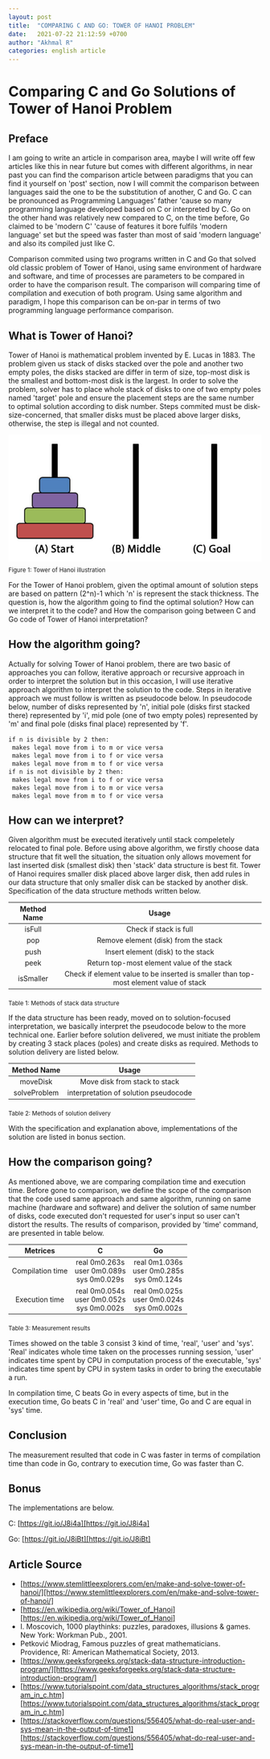 ```yaml
---
layout: post
title:  "COMPARING C AND GO: TOWER OF HANOI PROBLEM"
date:   2021-07-22 21:12:59 +0700
author: "Akhmal R"
categories: english article
---
```


# Comparing C and Go Solutions of Tower of Hanoi Problem

## Preface

I am going to write an article in comparison area, maybe I will write off few articles like this in near future but comes with different algorithms, in near past you can find the comparison article between paradigms that you can find it yourself on 'post' section, now I will commit the comparison between languages said the one to be the substitution of another, C and Go. C can be pronounced as Programming Languages' father 'cause so many programming language developed based on C or interpreted by C. Go on the other hand was relatively new compared to C, on the time before, Go claimed to be 'modern C' 'cause of features it bore fulfils 'modern language' set but the speed was faster than most of said 'modern language' and also its compiled just like C.

Comparison commited using two programs written in C and Go that solved old classic problem of Tower of Hanoi, using same environment of hardware and software, and time of processes are parameters to be compared in order to have the comparison result. The comparison will comparing time of compilation and execution of both program. Using same algorithm and paradigm, I hope this comparison can be on-par in terms of two programming language performance comparison.

## What is Tower of Hanoi?

Tower of Hanoi is mathematical problem invented by E. Lucas in 1883. The problem given us stack of disks stacked over the pole and another two empty poles, the disks stacked are differ in term of size, top-most disk is the smallest and bottom-most disk is the largest. In order to solve the problem, solver has to place whole stack of disks to one of two empty poles named 'target' pole and ensure the placement steps are the same number to optimal solution according to disk number. Steps commited must be disk-size-concerned, that smaller disks must be placed above larger disks, otherwise, the step is illegal and not counted.

![directory](https://raw.githubusercontent.com/akhmal22/akhmal22.github.io/master/images/Tower-of-Hanoi-Tower-of-Brahma-or-Lucas-Tower.jpg)
<sub>Figure 1: Tower of Hanoi illustration</sub>

For the Tower of Hanoi problem, given the optimal amount of solution steps are based on pattern (2^n)-1 which 'n' is represent the stack thickness. The question is, how the algorithm going to find the optimal solution? How can we interpret it to the code? and How the comparison going between C and Go code of Tower of Hanoi interpretation?

## How the algorithm going?

Actually for solving Tower of Hanoi problem, there are two basic of approaches you can follow, iterative approach or recursive approach in order to interpret the solution but in this occasion, I will use iterative approach algorithm to interpret the solution to the code. Steps in iterative approach we must follow is written as pseudocode below. In pseudocode below, number of disks represented by 'n', initial pole (disks first stacked there) represented by 'i', mid pole (one of two empty poles) represented by 'm' and final pole (disks final place) represented by 'f'.

```
if n is divisible by 2 then:
 makes legal move from i to m or vice versa
 makes legal move from i to f or vice versa
 makes legal move from m to f or vice versa
if n is not divisible by 2 then:
 makes legal move from i to f or vice versa
 makes legal move from i to m or vice versa
 makes legal move from m to f or vice versa
```

## How can we interpret?

Given algorithm must be executed iteratively until stack compeletely relocated to final pole. Before using above algorithm, we firstly choose data structure that fit well the situation, the situation only allows movement for last inserted disk (smallest disk) then 'stack' data structure is best fit. Tower of Hanoi requires smaller disk placed above larger disk, then add rules in our data structure that only smaller disk can be stacked by another disk. Specification of the data structure methods written below.

| Method Name | Usage |
| :----: | :----: |
| isFull | Check if stack is full |
| pop | Remove element (disk) from the stack |
| push | Insert element (disk) to the stack |
| peek | Return top-most element value of the stack |
| isSmaller | Check if element value to be inserted is smaller than top-most element value of stack |

<sub>Table 1: Methods of stack data structure</sub>

If the data structure has been ready, moved on to solution-focused interpretation, we basically interpret the pseudocode below to the more technical one. Earlier before solution delivered, we must initiate the problem by creating 3 stack places (poles) and create disks as required. Methods to solution delivery are listed below.

| Method Name | Usage |
| :----: | :----: |
| moveDisk | Move disk from stack to stack |
| solveProblem | interpretation of solution pseudocode |

<sub>Table 2: Methods of solution delivery</sub>

With the specification and explanation above, implementations of the solution are listed in bonus section.

## How the comparison going?

As mentioned above, we are comparing compilation time and execution time. Before gone to comparison, we define the scope of the comparison that the code used same approach and same algorithm, running on same machine (hardware and software) and deliver the solution of same number of disks, code executed don't requested for user's input so user can't distort the results. The results of comparison, provided by 'time' command, are presented in table below.

| Metrices | C | Go |
| :----: | :----: | :----: |
| Compilation time | real 0m0.263s<br /> user 0m0.089s<br /> sys 0m0.029s | real 0m1.036s<br /> user 0m0.285s<br /> sys 0m0.124s |
| Execution time | real 0m0.054s<br /> user 0m0.052s<br /> sys 0m0.002s | real 0m0.025s<br /> user 0m0.024s<br /> sys 0m0.002s |

<sub>Table 3: Measurement results</sub>

Times showed on the table 3 consist 3 kind of time, 'real', 'user' and 'sys'. 'Real' indicates whole time taken on the processes running session, 'user' indicates time spent by CPU in computation process of the executable, 'sys' indicates time spent by CPU in system tasks in order to bring the executable a run.

In compilation time, C beats Go in every aspects of time, but in the execution time, Go beats C in 'real' and 'user' time, Go and C are equal in 'sys' time.

## Conclusion

The measurement resulted that code in C was faster in terms of compilation time than code in Go, contrary to execution time, Go was faster than C.

## Bonus

The implementations are below.

C: [https://git.io/J8i4a][https://git.io/J8i4a]

Go: [https://git.io/J8iBt][https://git.io/J8iBt]

## Article Source

- [https://www.stemlittleexplorers.com/en/make-and-solve-tower-of-hanoi/][https://www.stemlittleexplorers.com/en/make-and-solve-tower-of-hanoi/]
- [https://en.wikipedia.org/wiki/Tower_of_Hanoi][https://en.wikipedia.org/wiki/Tower_of_Hanoi]
- I. Moscovich, 1000 playthinks: puzzles, paradoxes, illusions & games. New York: Workman Pub., 2001.
- Petković Miodrag, Famous puzzles of great mathematicians. Providence, RI: American Mathematical Society, 2013.
- [https://www.geeksforgeeks.org/stack-data-structure-introduction-program/][https://www.geeksforgeeks.org/stack-data-structure-introduction-program/]
- [https://www.tutorialspoint.com/data_structures_algorithms/stack_program_in_c.htm][https://www.tutorialspoint.com/data_structures_algorithms/stack_program_in_c.htm]
- [https://stackoverflow.com/questions/556405/what-do-real-user-and-sys-mean-in-the-output-of-time1][https://stackoverflow.com/questions/556405/what-do-real-user-and-sys-mean-in-the-output-of-time1]


[https://www.stemlittleexplorers.com/en/make-and-solve-tower-of-hanoi/]: https://www.stemlittleexplorers.com/en/make-and-solve-tower-of-hanoi/
[https://en.wikipedia.org/wiki/Tower_of_Hanoi]: https://en.wikipedia.org/wiki/Tower_of_Hanoi
[https://www.geeksforgeeks.org/stack-data-structure-introduction-program/]: https://www.geeksforgeeks.org/stack-data-structure-introduction-program/
[https://stackoverflow.com/questions/556405/what-do-real-user-and-sys-mean-in-the-output-of-time1]: https://stackoverflow.com/questions/556405/what-do-real-user-and-sys-mean-in-the-output-of-time1
[https://www.tutorialspoint.com/data_structures_algorithms/stack_program_in_c.htm]: https://www.tutorialspoint.com/data_structures_algorithms/stack_program_in_c.htm
[https://git.io/J8i4a]: https://git.io/J8i4a
[https://git.io/J8iBt]: https://git.io/J8iBt
